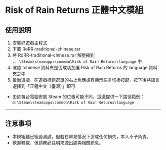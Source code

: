 # Risk of Rain Returns 正體中文模組

## 使用說明

1. 安裝好遊戲主程式
2. 下載 RoRR-traditional-chinese.rar
3. 將 RoRR-traditional-chinese.rar 解壓縮到 ```...\Steam\steamapps\common\Risk of Rain Returns\language``` 中
4. 確認 tchinese 資料夾是否成功加進 Risk of Rain Returns 的 language 資料夾之中
5. 啟動遊戲，在遊戲標題選單的右上角應該有顯示語言切換按鍵，按下後將語言選擇到「正體中文（臺灣）」即可

* 由於每台電腦安裝 Steam 的位置可能不同，這邊提供一下路徑範例：
```D:\Steam\steamapps\common\Risk of Rain Returns\language```

---

## 注意事項

- 本模組雖已經過測試，但若在罕見情況下造成任何損失，本人不予負責。
- 歡迎轉載，但請務必註明來源出處與相關訊息。
